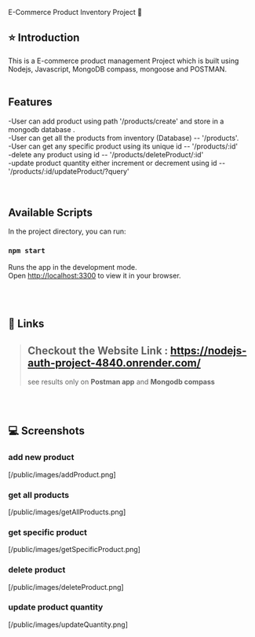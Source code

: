 E-Commerce Product Inventory Project 🚀

## ⭐ Introduction

This is a E-commerce product management Project which is built using Nodejs, Javascript, MongoDB compass, mongoose and POSTMAN.
<br/>
<br/>

## Features
-User can add product using path '/products/create' and store in a mongodb database . <br/>
-User can get all the products from inventory (Database) -- '/products'.     <br/>
-User can get any specific product using its unique id -- '/products/:id' <br/>
-delete any product using id -- '/products/deleteProduct/:id' <br/>
-update product quantity either increment or decrement using id -- '/products/:id/updateProduct/?query' <br/>
<br/>
<br/>

## Available Scripts
In the project directory, you can run:

### `npm start`
Runs the app in the development mode.\
Open [http://localhost:3300](http://localhost:3300) to view it in your browser.

<br/>
<br/>

## 🔗 Links

> ## Checkout the Website Link : https://nodejs-auth-project-4840.onrender.com/
> see results only on <b>Postman app</b> and <b>Mongodb compass</b>

<br/>
<br/>

## 💻 Screenshots

### add new product

 [/public/images/addProduct.png]

### get all products

 [/public/images/getAllProducts.png]

### get specific product

 [/public/images/getSpecificProduct.png]

### delete product

[/public/images/deleteProduct.png]

### update product quantity

[/public/images/updateQuantity.png]
